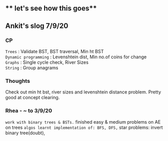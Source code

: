 ## ** let's see how this goes**


## Ankit's slog 7/9/20

### CP
<!-- `Heaps`: Min Heap Construction
<br/>
`Recursion`: Permutations, powerset
<br/>
`Sort`: Heap Sort
<br/>
`Search`: Search in sorted Matrix
<br/>
<br/>
`Tries` : Suffix Trie Construction
<br/>
`Hash Tables`: Suffix Trie Construction
<br/>
`YouTube`: started watching HackerRank's DS playlist. Looks pretty neat
-->
`Trees` : Validate BST, BST traversal, Min ht BST
<br/>
`Dynamic programming` : Levenshtein dist, Min no.of coins for change
<br/>
`Graphs` : Single cycle check, River Sizes
<br/>
`String` : Group anagrams

<!--### Entire week's problems revised, github repo updated-->

### Thoughts
Check out min ht bst, river sizes and levenshtein distance problem. Pretty good at concept clearing.



### Rhea - ~ to 3/9/20
` work with binary trees & BSTs.
` finished easy & medium problems on AE on trees
` algos learnt implementation of: BFS, DFS,
` star problems: invert binary tree(doubt), 

